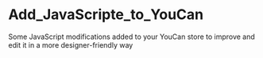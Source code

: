 # Add_JavaScripte_to_YouCan
Some JavaScript modifications added to your YouCan store to improve and edit it in a more designer-friendly way
